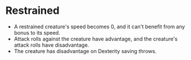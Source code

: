 # Restrained
-   A restrained creature's speed becomes 0, and it can't benefit from any bonus to its speed.
-   Attack rolls against the creature have advantage, and the creature's attack rolls have disadvantage.
-   The creature has disadvantage on Dexterity saving throws.

